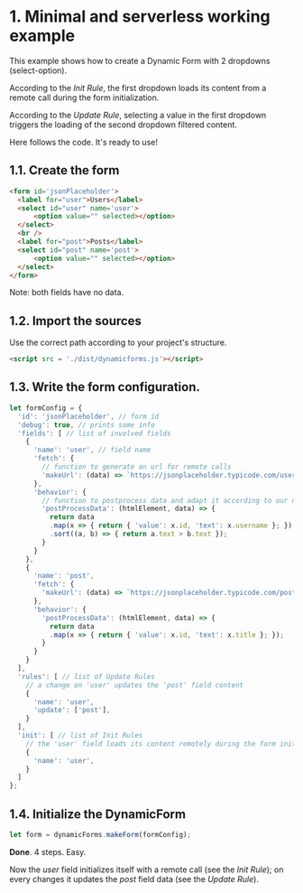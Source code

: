 # 1. Minimal and serverless working example

This example shows how to create a Dynamic Form with 2 dropdowns (select-option).

According to the *Init Rule*, the first dropdown loads its content from a remote call during the form initialization.

According to the *Update Rule*, selecting a value in the first dropdown triggers the loading of the second dropdown filtered content.

Here follows the code. It's ready to use!

## 1.1. Create the form
```html
<form id='jsonPlaceholder'>
  <label for="user">Users</label>
  <select id="user" name='user'>
      <option value="" selected></option>
  </select>
  <br />
  <label for="post">Posts</label>
  <select id="post" name='post'>
      <option value="" selected></option>
  </select>
</form>
```
Note: both fields have no data.

## 1.2. Import the sources
Use the correct path according to your project's structure.

```html
<script src = './dist/dynamicforms.js'></script>
```

## 1.3. Write the form configuration.
```javascript
let formConfig = {
  'id': 'jsonPlaceholder', // form id
  'debug': true, // prints some info
  'fields': [ // list of involved fields
    {
      'name': 'user', // field name
      'fetch': {
        // function to generate an url for remote calls
        'makeUrl': (data) => `https://jsonplaceholder.typicode.com/users`,
      },
      'behavior': {
        // function to postprocess data and adapt it according to our needs
        'postProcessData': (htmlElement, data) => {
          return data
          .map(x => { return { 'value': x.id, 'text': x.username }; })
          .sort((a, b) => { return a.text > b.text });
        }
      }
    },
    {
      'name': 'post',
      'fetch': {
        'makeUrl': (data) => `https://jsonplaceholder.typicode.com/posts?userId=${data.user}`,
      },
      'behavior': {
        'postProcessData': (htmlElement, data) => {
          return data
          .map(x => { return { 'value': x.id, 'text': x.title }; });
        }
      }
    }
  ],
  'rules': [ // list of Update Rules
    // a change on 'user' updates the 'post' field content
    {
      'name': 'user',
      'update': ['post'],
    }
  ],
  'init': [ // list of Init Rules
    // the 'user' field loads its content remotely during the form initialization
    {
      'name': 'user',
    }
  ]
};
```

## 1.4. Initialize the DynamicForm
```javascript
let form = dynamicForms.makeForm(formConfig);
```

**Done**. 4 steps. Easy.

Now the *user* field initializes itself with a remote call (see the *Init Rule*); on every changes it updates the *post* field data (see the *Update Rule*).